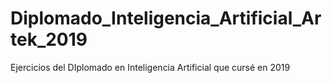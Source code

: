 # Diplomado_Inteligencia_Artificial_Artek_2019
Ejercicios del DIplomado en Inteligencia Artificial que cursé en 2019
